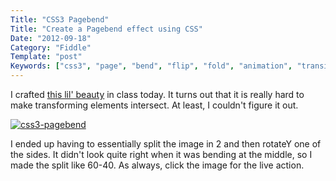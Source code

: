 ```yaml
---
Title: "CSS3 Pagebend"
Title: "Create a Pagebend effect using CSS"
Date: "2012-09-18"
Category: "Fiddle"
Template: "post"
Keywords: ["css3", "page", "bend", "flip", "fold", "animation", "transition", "3d"]
---
```


I crafted [this lil' beauty](http://codepen.io/james2doyle/pen/HpbrL "css3-pagebend") in class today. It turns out that it is really hard to make transforming elements intersect. At least, I couldn't figure it out.

[![css3-pagebend](/images/css3-pagebend11.jpg "css3-pagebend")](http://codepen.io/james2doyle/pen/HpbrL)

I ended up having to essentially split the image in 2 and then rotateY one of the sides. It didn't look quite right when it was bending at the middle, so I made the split like 60-40. As always, click the image for the live action.
